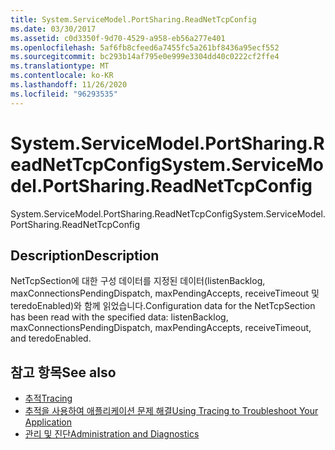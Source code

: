 ```yaml
---
title: System.ServiceModel.PortSharing.ReadNetTcpConfig
ms.date: 03/30/2017
ms.assetid: c0d3350f-9d70-4529-a958-eb56a277e401
ms.openlocfilehash: 5af6fb8cfeed6a7455fc5a261bf8436a95ecf552
ms.sourcegitcommit: bc293b14af795e0e999e3304dd40c0222cf2ffe4
ms.translationtype: MT
ms.contentlocale: ko-KR
ms.lasthandoff: 11/26/2020
ms.locfileid: "96293535"
---
```

# <a name="systemservicemodelportsharingreadnettcpconfig"></a><span data-ttu-id="bea36-102">System.ServiceModel.PortSharing.ReadNetTcpConfig</span><span class="sxs-lookup"><span data-stu-id="bea36-102">System.ServiceModel.PortSharing.ReadNetTcpConfig</span></span>

<span data-ttu-id="bea36-103">System.ServiceModel.PortSharing.ReadNetTcpConfig</span><span class="sxs-lookup"><span data-stu-id="bea36-103">System.ServiceModel.PortSharing.ReadNetTcpConfig</span></span>  
  
## <a name="description"></a><span data-ttu-id="bea36-104">Description</span><span class="sxs-lookup"><span data-stu-id="bea36-104">Description</span></span>  

 <span data-ttu-id="bea36-105">NetTcpSection에 대한 구성 데이터를 지정된 데이터(listenBacklog, maxConnectionsPendingDispatch, maxPendingAccepts, receiveTimeout 및 teredoEnabled)와 함께 읽었습니다.</span><span class="sxs-lookup"><span data-stu-id="bea36-105">Configuration data for the NetTcpSection has been read with the specified data:  listenBacklog, maxConnectionsPendingDispatch, maxPendingAccepts, receiveTimeout, and teredoEnabled.</span></span>  
  
## <a name="see-also"></a><span data-ttu-id="bea36-106">참고 항목</span><span class="sxs-lookup"><span data-stu-id="bea36-106">See also</span></span>

- [<span data-ttu-id="bea36-107">추적</span><span class="sxs-lookup"><span data-stu-id="bea36-107">Tracing</span></span>](index.md)
- [<span data-ttu-id="bea36-108">추적을 사용하여 애플리케이션 문제 해결</span><span class="sxs-lookup"><span data-stu-id="bea36-108">Using Tracing to Troubleshoot Your Application</span></span>](using-tracing-to-troubleshoot-your-application.md)
- [<span data-ttu-id="bea36-109">관리 및 진단</span><span class="sxs-lookup"><span data-stu-id="bea36-109">Administration and Diagnostics</span></span>](../index.md)
